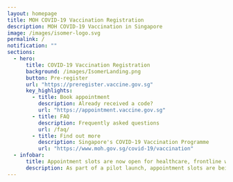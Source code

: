 ```yaml
---
layout: homepage
title: MOH COVID-19 Vaccination Registration
description: MOH COVID-19 Vaccination in Singapore
image: /images/isomer-logo.svg
permalink: /
notification: ""
sections:
  - hero:
      title: COVID-19 Vaccination Registration
      background: /images/IsomerLanding.png
      button: Pre-register
      url: "https://preregister.vaccine.gov.sg"
      key_highlights:
        - title: Book appointment
          description: Already received a code?
          url: "https://appointment.vaccine.gov.sg"
        - title: FAQ
          description: Frequently asked questions
          url: /faq/
        - title: Find out more
          description: Singapore's COVID-19 Vaccination Programme
          url: "https://www.moh.gov.sg/covid-19/vaccination"
  - infobar:
      title: Appointment slots are now open for healthcare, frontline workers and selected seniors.
      description: As part of a pilot launch, appointment slots are being progressively rolled out to seniors between 70 and 80 years old. Selected seniors will be notified by mail. Vaccinations slots are not open to the public currently. Please preregister your interest and we will notify you when you can make appointments online.
---
```

